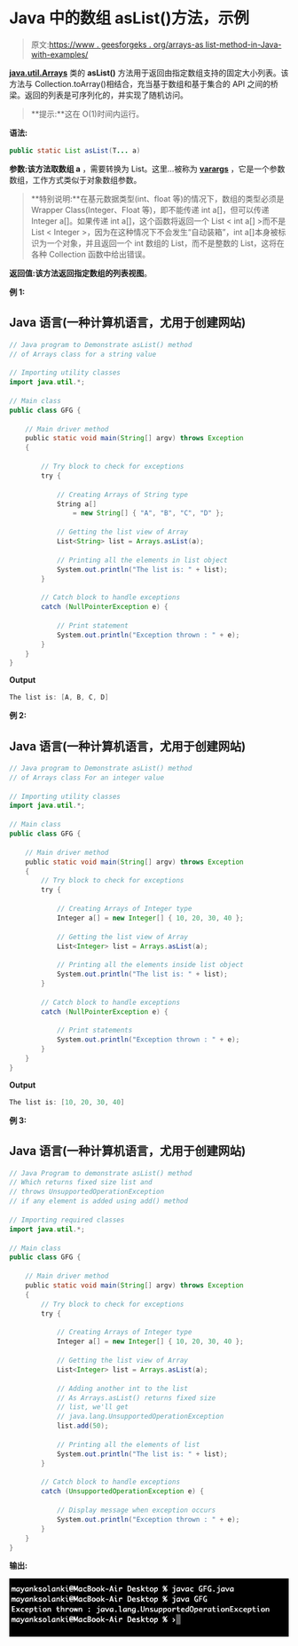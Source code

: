 # Java 中的数组 asList()方法，示例

> 原文:[https://www . geesforgeks . org/arrays-as list-method-in-Java-with-examples/](https://www.geeksforgeeks.org/arrays-aslist-method-in-java-with-examples/)

[**java.util.Arrays**](https://www.geeksforgeeks.org/array-class-in-java/) 类的 **asList()** 方法用于返回由指定数组支持的固定大小列表。该方法与 Collection.toArray()相结合，充当基于数组和基于集合的 API 之间的桥梁。返回的列表是可序列化的，并实现了随机访问。

> **提示:**这在 O(1)时间内运行。

**语法:**

```java
public static List asList(T... a)
```

**参数:**该方法取**数组 a** ，需要转换为 List。这里…被称为 [**varargs**](https://www.geeksforgeeks.org/variable-arguments-varargs-in-java/) ，它是一个参数数组，工作方式类似于对象数组参数。

> **特别说明:**在基元数据类型(int、float 等)的情况下，数组的类型必须是 Wrapper Class(Integer、Float 等)，即不能传递 int a[]，但可以传递 Integer a[]。如果传递 int a[]，这个函数将返回一个 List < int a[] >而不是 List < Integer >，因为在这种情况下不会发生“自动装箱”，int a[]本身被标识为一个对象，并且返回一个 int 数组的 List，而不是整数的 List，这将在各种 Collection 函数中给出错误。

**返回值:**该方法返回指定数组的**列表视图**。

**例 1:**

## Java 语言(一种计算机语言，尤用于创建网站)

```java
// Java program to Demonstrate asList() method
// of Arrays class for a string value

// Importing utility classes
import java.util.*;

// Main class
public class GFG {

    // Main driver method
    public static void main(String[] argv) throws Exception
    {

        // Try block to check for exceptions
        try {

            // Creating Arrays of String type
            String a[]
                = new String[] { "A", "B", "C", "D" };

            // Getting the list view of Array
            List<String> list = Arrays.asList(a);

            // Printing all the elements in list object
            System.out.println("The list is: " + list);
        }

        // Catch block to handle exceptions
        catch (NullPointerException e) {

            // Print statement
            System.out.println("Exception thrown : " + e);
        }
    }
}
```

**Output**

```java
The list is: [A, B, C, D]
```

**例 2:**

## Java 语言(一种计算机语言，尤用于创建网站)

```java
// Java program to Demonstrate asList() method
// of Arrays class For an integer value

// Importing utility classes
import java.util.*;

// Main class
public class GFG {

    // Main driver method
    public static void main(String[] argv) throws Exception
    {
        // Try block to check for exceptions
        try {

            // Creating Arrays of Integer type
            Integer a[] = new Integer[] { 10, 20, 30, 40 };

            // Getting the list view of Array
            List<Integer> list = Arrays.asList(a);

            // Printing all the elements inside list object
            System.out.println("The list is: " + list);
        }

        // Catch block to handle exceptions
        catch (NullPointerException e) {

            // Print statements
            System.out.println("Exception thrown : " + e);
        }
    }
}
```

**Output**

```java
The list is: [10, 20, 30, 40]
```

**例 3:**

## Java 语言(一种计算机语言，尤用于创建网站)

```java
// Java Program to demonstrate asList() method
// Which returns fixed size list and
// throws UnsupportedOperationException
// if any element is added using add() method

// Importing required classes
import java.util.*;

// Main class
public class GFG {

    // Main driver method
    public static void main(String[] argv) throws Exception
    {
        // Try block to check for exceptions
        try {

            // Creating Arrays of Integer type
            Integer a[] = new Integer[] { 10, 20, 30, 40 };

            // Getting the list view of Array
            List<Integer> list = Arrays.asList(a);

            // Adding another int to the list
            // As Arrays.asList() returns fixed size
            // list, we'll get
            // java.lang.UnsupportedOperationException
            list.add(50);

            // Printing all the elements of list
            System.out.println("The list is: " + list);
        }

        // Catch block to handle exceptions
        catch (UnsupportedOperationException e) {

            // Display message when exception occurs
            System.out.println("Exception thrown : " + e);
        }
    }
}
```

**输出:**

![](img/70642e160cdb6a2ab8d4154f114a33f3.png)